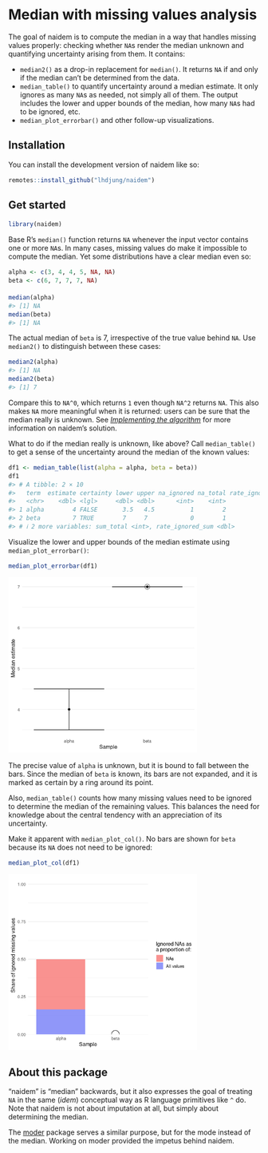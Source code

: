 
<!-- README.md is generated from README.Rmd. Please edit that file -->

# Median with missing values analysis

<!-- badges: start -->
<!-- badges: end -->
<!-- -->

The goal of naidem is to compute the median in a way that handles
missing values properly: checking whether `NA`s render the median
unknown and quantifying uncertainty arising from them. It contains:

- `median2()` as a drop-in replacement for `median()`. It returns `NA`
  if and only if the median can’t be determined from the data.
- `median_table()` to quantify uncertainty around a median estimate. It
  only ignores as many `NA`s as needed, not simply all of them. The
  output includes the lower and upper bounds of the median, how many
  `NA`s had to be ignored, etc.
- `median_plot_errorbar()` and other follow-up visualizations.

## Installation

You can install the development version of naidem like so:

``` r
remotes::install_github("lhdjung/naidem")
```

## Get started

``` r
library(naidem)
```

Base R’s `median()` function returns `NA` whenever the input vector
contains one or more `NA`s. In many cases, missing values do make it
impossible to compute the median. Yet some distributions have a clear
median even so:

``` r
alpha <- c(3, 4, 4, 5, NA, NA)
beta <- c(6, 7, 7, 7, NA)

median(alpha)
#> [1] NA
median(beta)
#> [1] NA
```

The actual median of `beta` is 7, irrespective of the true value behind
`NA`. Use `median2()` to distinguish between these cases:

``` r
median2(alpha)
#> [1] NA
median2(beta)
#> [1] 7
```

Compare this to `NA^0`, which returns `1` even though `NA^2` returns
`NA`. This also makes `NA` more meaningful when it is returned: users
can be sure that the median really is unknown. See [*Implementing the
algorithm*](https://lhdjung.github.io/naidem/articles/algorithm.html)
for more information on naidem’s solution.

What to do if the median really is unknown, like above? Call
`median_table()` to get a sense of the uncertainty around the median of
the known values:

``` r
df1 <- median_table(list(alpha = alpha, beta = beta))
df1
#> # A tibble: 2 × 10
#>   term  estimate certainty lower upper na_ignored na_total rate_ignored_na
#>   <chr>    <dbl> <lgl>     <dbl> <dbl>      <int>    <int>           <dbl>
#> 1 alpha        4 FALSE       3.5   4.5          1        2             0.5
#> 2 beta         7 TRUE        7     7            0        1             0  
#> # ℹ 2 more variables: sum_total <int>, rate_ignored_sum <dbl>
```

Visualize the lower and upper bounds of the median estimate using
`median_plot_errorbar()`:

``` r
median_plot_errorbar(df1)
```

<img src="man/figures/README-unnamed-chunk-7-1.png" width="75%" />

The precise value of `alpha` is unknown, but it is bound to fall between
the bars. Since the median of `beta` is known, its bars are not
expanded, and it is marked as certain by a ring around its point.

Also, `median_table()` counts how many missing values need to be ignored
to determine the median of the remaining values. This balances the need
for knowledge about the central tendency with an appreciation of its
uncertainty.

Make it apparent with `median_plot_col()`. No bars are shown for `beta`
because its `NA` does not need to be ignored:

``` r
median_plot_col(df1)
```

<img src="man/figures/README-unnamed-chunk-8-1.png" width="75%" />

## About this package

“naidem” is “median” backwards, but it also expresses the goal of
treating `NA` in the same (*idem*) conceptual way as R language
primitives like `^` do. Note that naidem is not about imputation at all,
but simply about determining the median.

The [moder](https://github.com/lhdjung/moder) package serves a similar
purpose, but for the mode instead of the median. Working on moder
provided the impetus behind naidem.
